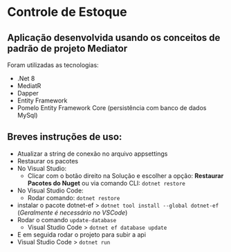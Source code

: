 # Controle de Estoque

## Aplicação desenvolvida usando os conceitos de padrão de projeto Mediator

Foram utilizadas as tecnologias:
- .Net 8
- MediatR
- Dapper
- Entity Framework
- Pomelo Entity Framework Core (persistência com banco de dados MySql)

## Breves instruções de uso:

- Atualizar a string de conexão no arquivo appsettings
- Restaurar os pacotes
 - No Visual Studio:
   - Clicar com o botão direito na Solução e escolher a opção: **Restaurar Pacotes do Nuget** ou via comando CLI: ``` dotnet restore ```
 - No Visual Studio Code:
   - Rodar comando: ``` dotnet restore ```
- instalar o pacote dotnet-ef > ```dotnet tool install --global dotnet-ef``` (_Geralmente é necessário no VSCode_)
 - Rodar o comando ```update-database``` 
   - Visual Studio Code > ```dotnet ef database update```    
- E em seguida rodar o projeto para subir a api
 - Visual Studio Code > ```dotnet run```
